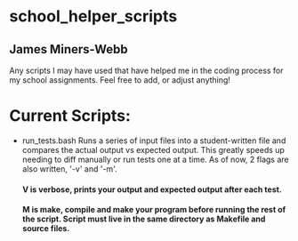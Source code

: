 # school_helper_scripts
## James Miners-Webb
Any scripts I may have used that have helped me in the coding process for my school assignments. Feel free to add, or adjust anything!

# Current Scripts:
  - run_tests.bash
      Runs a series of input files into a student-written file and compares the actual output vs expected output. This greatly speeds up needing to diff manually or       run tests one at a time. As of now, 2 flags are also written, '-v' and '-m'. 
      #### V is verbose, prints your output and expected output after each test.
      #### M is make, compile and make your program before running the rest of the script. Script must live in the same directory as Makefile and source files.

